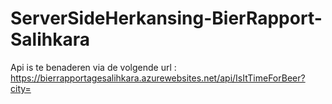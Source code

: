 # ServerSideHerkansing-BierRapport-Salihkara

Api is te benaderen via de volgende url : https://bierrapportagesalihkara.azurewebsites.net/api/IsItTimeForBeer?city=<Cityname>
